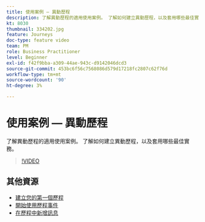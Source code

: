 ```yaml
---
title: 使用案例 — 異動歷程
description: 了解異動歷程的適用使用案例。 了解如何建立異動歷程，以及套用哪些最佳實務。
kt: 8030
thumbnail: 334202.jpg
feature: Journeys
doc-type: feature video
team: PM
role: Business Practitioner
level: Beginner
exl-id: f42f9bba-a309-44ae-943c-d9142046dcd3
source-git-commit: 453bc6f56c7568086d579d17218fc2807c62f76d
workflow-type: tm+mt
source-wordcount: '90'
ht-degree: 3%

---
```


# 使用案例 — 異動歷程

了解異動歷程的適用使用案例。 了解如何建立異動歷程，以及套用哪些最佳實務。

>[!VIDEO](https://video.tv.adobe.com/v/334202?quality=12)

## 其他資源

* [建立您的第一個歷程](https://experienceleague.adobe.com/docs/journey-optimizer/using/orchestrate-journeys/create-journey/journey-gs.html)
* [開始使用歷程事件](https://experienceleague.adobe.com/docs/journey-optimizer/using/orchestrate-journeys/about-journey-building/about-journey-activities.html)
* [在歷程中新增訊息](https://experienceleague.adobe.com/docs/journey-optimizer/using/orchestrate-journeys/about-journey-building/journeys-message.html)
